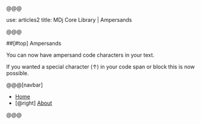 @@@

use: articles2
title: MDj Core Library | Ampersands

@@@


##[#top] Ampersands

You can now have ampersand code characters in your text.

If you wanted a special character (&uarr;) in your code span or block
this is now possible.



@@@[navbar]

- [Home](index.html)
- [@right] [About](About.html)

@@@
